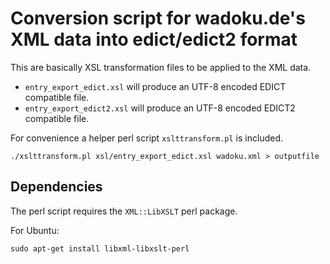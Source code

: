 # Conversion script for wadoku.de's XML data into edict/edict2 format

This are basically XSL transformation files to be applied to the XML data.

* ```entry_export_edict.xsl``` will produce an UTF-8 encoded EDICT compatible file.
* ```entry_export_edict2.xsl``` will produce an UTF-8 encoded EDICT2 compatible file.

For convenience a helper perl script ```xslttransform.pl``` is included.

```
./xslttransform.pl xsl/entry_export_edict.xsl wadoku.xml > outputfile
```

## Dependencies

The perl script requires the `XML::LibXSLT` perl package.

For Ubuntu:
```
sudo apt-get install libxml-libxslt-perl
```
